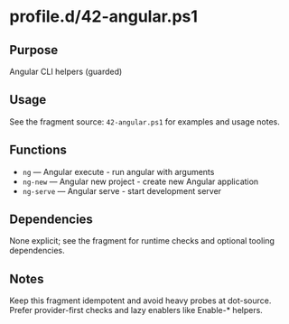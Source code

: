 profile.d/42-angular.ps1
========================

Purpose
-------
Angular CLI helpers (guarded)

Usage
-----
See the fragment source: `42-angular.ps1` for examples and usage notes.

Functions
---------
- `ng` — Angular execute - run angular with arguments
- `ng-new` — Angular new project - create new Angular application
- `ng-serve` — Angular serve - start development server

Dependencies
------------
None explicit; see the fragment for runtime checks and optional tooling dependencies.

Notes
-----
Keep this fragment idempotent and avoid heavy probes at dot-source. Prefer provider-first checks and lazy enablers like Enable-* helpers.
